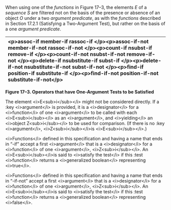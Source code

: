  

When using one of the *functions* in Figure 17–3, the elements *E* of a *sequence S* are filtered not on the basis of the presence or absence of an object *O* under a two *argument predicate*, as with the *functions* described in Section 17.2.1 (Satisfying a Two-Argument Test), but rather on the basis of a one *argument predicate*. 

|&#60;p&#62;**assoc-if member-if rassoc-if** &#60;/p&#62;&#60;p&#62;**assoc-if-not member-if-not rassoc-if-not** &#60;/p&#62;&#60;p&#62;**count-if nsubst-if remove-if** &#60;/p&#62;&#60;p&#62;**count-if-not nsubst-if-not remove-if-not** &#60;/p&#62;&#60;p&#62;**delete-if nsubstitute-if subst-if** &#60;/p&#62;&#60;p&#62;**delete-if-not nsubstitute-if-not subst-if-not** &#60;/p&#62;&#60;p&#62;**find-if position-if substitute-if** &#60;/p&#62;&#60;p&#62;**find-if-not position-if-not substitute-if-not**&#60;/p&#62;|
| :- |


**Figure 17–3. Operators that have One-Argument Tests to be Satisfied** 



 

 

The element &#60;i&#62;E&#60;sub&#62;i&#60;/sub&#62;&#60;/i&#62; might not be considered directly. If a :key &#60;i&#62;argument&#60;/i&#62; is provided, it is a &#60;i&#62;designator&#60;/i&#62; for a &#60;i&#62;function&#60;/i&#62; of one &#60;i&#62;argument&#60;/i&#62; to be called with each &#60;i&#62;E&#60;sub&#62;i&#60;/sub&#62;&#60;/i&#62; as an &#60;i&#62;argument&#60;/i&#62;, and &#60;i&#62;yielding&#60;/i&#62; an &#60;i&#62;object Z&#60;sub&#62;i&#60;/sub&#62;&#60;/i&#62; to be used for comparison. (If there is no :key &#60;i&#62;argument&#60;/i&#62;, &#60;i&#62;Z&#60;sub&#62;i&#60;/sub&#62;&#60;/i&#62;is &#60;i&#62;E&#60;sub&#62;i&#60;/sub&#62;&#60;/i&#62;.) 

&#60;i&#62;Functions&#60;/i&#62; defined in this specification and having a name that ends in “-if” accept a first &#60;i&#62;argument&#60;/i&#62; that is a &#60;i&#62;designator&#60;/i&#62; for a &#60;i&#62;function&#60;/i&#62; of one &#60;i&#62;argument&#60;/i&#62;, &#60;i&#62;Z&#60;sub&#62;i&#60;/sub&#62;&#60;/i&#62;. An &#60;i&#62;E&#60;sub&#62;i&#60;/sub&#62;&#60;/i&#62;is said to &#60;i&#62;satisfy the test&#60;/i&#62; if this :test &#60;i&#62;function&#60;/i&#62; returns a &#60;i&#62;generalized boolean&#60;/i&#62; representing &#60;i&#62;true&#60;/i&#62;. 

&#60;i&#62;Functions&#60;/i&#62; defined in this specification and having a name that ends in “-if-not” accept a first &#60;i&#62;argument&#60;/i&#62; that is a &#60;i&#62;designator&#60;/i&#62; for a &#60;i&#62;function&#60;/i&#62; of one &#60;i&#62;argument&#60;/i&#62;, &#60;i&#62;Z&#60;sub&#62;i&#60;/sub&#62;&#60;/i&#62;. An &#60;i&#62;E&#60;sub&#62;i&#60;/sub&#62;&#60;/i&#62;is said to &#60;i&#62;satisfy the test&#60;/i&#62; if this :test &#60;i&#62;function&#60;/i&#62; returns a &#60;i&#62;generalized boolean&#60;/i&#62; representing &#60;i&#62;false&#60;/i&#62;. 

